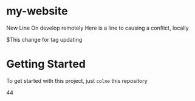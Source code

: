 # my-website

New Line On develop remotely
Here is a line to causing a conflict, locally

$This change for tag updating

# Getting Started
To get started with this project, just `colne` this repository

44
